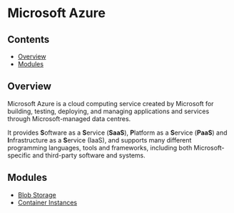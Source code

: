 # Microsoft Azure

<!--TOC_START-->
## Contents
- [Overview](#overview)
- [Modules](#modules)

<!--TOC_END-->
## Overview

Microsoft Azure is a cloud computing service created by Microsoft for building, testing, deploying, and managing applications and services through Microsoft-managed data centres. 

It provides **S**oftware as a **S**ervice (**SaaS**), **P**latform as a **S**ervice (**PaaS**) and **I**nfrastructure as a **S**ervice (IaaS), and supports many different programming languages, tools and frameworks, including both Microsoft-specific and third-party software and systems.
<!--MODULES_START-->
## Modules
- [Blob Storage](./modules/blob-storage)
- [Container Instances](./modules/container-instances)
<!--MODULES_END-->
